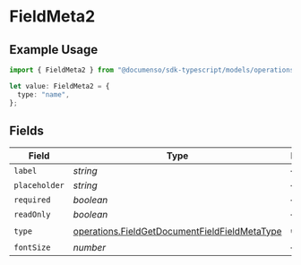 # FieldMeta2

## Example Usage

```typescript
import { FieldMeta2 } from "@documenso/sdk-typescript/models/operations";

let value: FieldMeta2 = {
  type: "name",
};
```

## Fields

| Field                                                                                                          | Type                                                                                                           | Required                                                                                                       | Description                                                                                                    |
| -------------------------------------------------------------------------------------------------------------- | -------------------------------------------------------------------------------------------------------------- | -------------------------------------------------------------------------------------------------------------- | -------------------------------------------------------------------------------------------------------------- |
| `label`                                                                                                        | *string*                                                                                                       | :heavy_minus_sign:                                                                                             | N/A                                                                                                            |
| `placeholder`                                                                                                  | *string*                                                                                                       | :heavy_minus_sign:                                                                                             | N/A                                                                                                            |
| `required`                                                                                                     | *boolean*                                                                                                      | :heavy_minus_sign:                                                                                             | N/A                                                                                                            |
| `readOnly`                                                                                                     | *boolean*                                                                                                      | :heavy_minus_sign:                                                                                             | N/A                                                                                                            |
| `type`                                                                                                         | [operations.FieldGetDocumentFieldFieldMetaType](../../models/operations/fieldgetdocumentfieldfieldmetatype.md) | :heavy_check_mark:                                                                                             | N/A                                                                                                            |
| `fontSize`                                                                                                     | *number*                                                                                                       | :heavy_minus_sign:                                                                                             | N/A                                                                                                            |